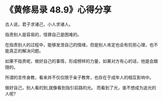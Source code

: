 # 《黄修易录 48.9》心得分享

古人说，君子求诸己，小人求诸人。

指责别人是容易的，怪罪自己是困难的。

在指责别人的过程中，能够发泄自己的情绪，但是别人肯定也会有抗拒心理，也不能真正的解决问题。

如果不指责呢，做好自己的事情，形成榜样的力量，如果对方有心的话，他是会跟随的。

所谓的言传身教，看来并不仅仅限于亲子教育，也存在于成年人的相互影响中。

做好自己，别人看的到,就像看到指引前路的光。 而看到了光，谁不想成为追光的人呢?
